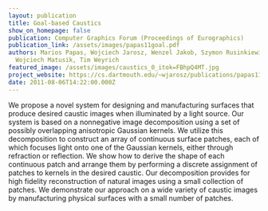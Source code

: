 ```yaml
---
layout: publication
title: Goal-based Caustics
show_on_homepage: false
publication: Computer Graphics Forum (Proceedings of Eurographics)
publication_link: /assets/images/papas11goal.pdf
authors: Marios Papas, Wojciech Jarosz, Wenzel Jakob, Szymon Rusinkiewicz,
  Wojciech Matusik, Tim Weyrich
featured_image: /assets/images/caustics_0_itok=FBhpQ4MT.jpg
project_website: https://cs.dartmouth.edu/~wjarosz/publications/papas11goal.html
date: 2011-08-06T14:22:00.000Z
---
```

We propose a novel system for designing and manufacturing surfaces that produce desired caustic images when illuminated by a light source. Our system is based on a nonnegative image decomposition using a set of possibly overlapping anisotropic Gaussian kernels. We utilize this decomposition to construct an array of continuous surface patches, each of which focuses light onto one of the Gaussian kernels, either through refraction or reflection. We show how to derive the shape of each continuous patch and arrange them by performing a discrete assignment of patches to kernels in the desired caustic. Our decomposition provides for high fidelity reconstruction of natural images using a small collection of patches. We demonstrate our approach on a wide variety of caustic images by manufacturing physical surfaces with a small number of patches.